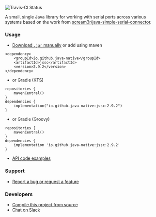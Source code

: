 ![Travis-CI Status](https://travis-ci.org/java-native/jssc.svg?branch=master)

A small, single Java library for working with serial ports across various systems based on the work from [scream3r/java-simple-serial-connector](https://github.com/scream3r/java-simple-serial-connector).

### Usage
* [Download `.jar` manually](../../releases) or add using maven
```
<dependency>
    <groupId>io.github.java-native</groupId>
    <artifactId>jssc</artifactId>
    <version>2.9.2</version>
</dependency>
```
* or Gradle (KTS)
```
repositories {
    mavenCentral()
}
dependencies {
    implementation("io.github.java-native:jssc:2.9.2")
}
```
* or Gradle (Groovy)
```
repositories {
    mavenCentral()
}
dependencies {
    implementation 'io.github.java-native:jssc:2.9.2'
}
```
* [API code examples](../../wiki/examples)

### Support
* [Report a bug or request a feature](../../issues/new)

### Developers
* [Compile this project from source](../../wiki/compiling)
* [Chat on Slack](https://join.slack.com/t/java-native/shared_invite/zt-7oy9i5j8-yje5mtdLcLBtqhYWcMsDOg)
